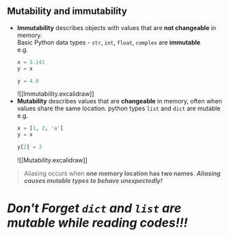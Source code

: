## Mutability and immutability
- **Immutability** describes objects with values that are **not changeable** in memory.  
    Basic Python data types - `str`, `int`, `float`, `complex` are **immutable**  
    e.g. 
    ```python
    x = 3.141
    y = x
    
    y = 4.0
    ```
    ![[Immutability.excalidraw]]
- **Mutability** describes values that are **changeable** in memory, often when values share the same location.
    python types `list` and `dict` are mutable  
    e.g.
    ```python
    x = [1, 2, 'a']
    y = x
    
    y[2] = 3
    ```
    ![[Mutability.excalidraw]]

> Aliasing occurs when **one memory location has two names**.
> ***Aliasing causes mutable types to behave unexpectedly!***

# ***Don't Forget `dict` and `list` are mutable while reading codes!!!***